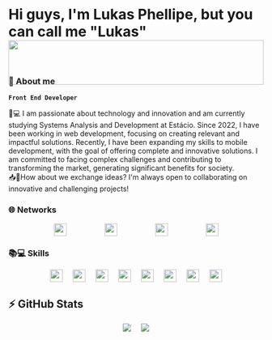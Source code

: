 # <div style="display: flex; justify-content: center; gap: 10px; flex-wrap: wrap;"><p>Hi guys, I'm Lukas Phellipe, but you can call me "Lukas"<img src="https://media2.giphy.com/media/v1.Y2lkPTc5MGI3NjExaDRuY2JtY2hndzNxbzB4ZWVoNW0wZjkyY2l6NHo4dGtndmhqeHg2OCZlcD12MV9pbnRlcm5hbF9naWZfYnlfaWQmY3Q9Zw/ySvhFxq6Z4LrbqaikJ/giphy.webp" width="100%"></div>

### 👀 About me

**`Front End Developer`**

<p>🤖💻 I am passionate about technology and innovation and am currently studying Systems Analysis and Development at Estácio. Since 2022, I have been 
working in web development, focusing on creating relevant and impactful solutions. Recently, I have been expanding my skills to mobile development,
 with the goal of offering complete and innovative solutions. I am committed to facing complex challenges and contributing to transforming the market,
  generating significant benefits for society.
  <br>
  📥🎉How about we exchange ideas? I'm always open to collaborating on innovative and challenging projects!
 </p>

### 🌐 Networks

<div style="display: flex; justify-content: center; gap: 10px 75px; flex-wrap: wrap;">
    <a href="mailto:phellipelukas11@gmail.com"><img src="https://img.shields.io/badge/Gmail-D14836?style=for-the-badge&logo=gmail&logoColor=white" style="height: 25px;"></a>
    <a href="https://www.linkedin.com/in/phellipe-lukas-049k/"><img src="https://img.shields.io/badge/linkedin-%230077B5.svg?style=for-the-badge&logo=linkedin&logoColor=white" style="height: 25px;"></a>
    <a href="https://www.instagram.com/_lukasphellipe/"><img src="https://img.shields.io/badge/Instagram-%23E4405F.svg?style=for-the-badge&logo=Instagram&logoColor=white" style="height: 25px;"></a>
    <img src="https://img.shields.io/badge/Discord-%235865F2.svg?style=for-the-badge&logo=discord&logoColor=white" style="height: 25px;">
    
</div>

### 📚💻 Skills

<div style="display: flex; justify-content: center; gap: 10px 20px; flex-wrap: wrap;">
    
<img src="https://img.shields.io/badge/react-%2320232a.svg?style=for-the-badge&logo=react&logoColor=%2361DAFB" height="25px">
<img src="https://img.shields.io/badge/node.js-6DA55F?style=for-the-badge&logo=node.js&logoColor=white" height="25px">
    <img src="https://img.shields.io/badge/mysql-%2300f.svg?style=for-the-badge&logo=mysql&logoColor=white" height="25px">
    <img src="https://img.shields.io/badge/figma-%23F24E1E.svg?style=for-the-badge&logo=figma&logoColor=white" height="25px">
    <img src="https://img.shields.io/badge/Visual%20Studio%20Code-0078d7.svg?style=for-the-badge&logo=visual-studio-code&logoColor=white" height="25px">
    <img src="https://img.shields.io/badge/Windows-0078D6?style=for-the-badge&logo=windows&logoColor=white" height="25px">
    <img src="https://img.shields.io/badge/git-%23F05033.svg?style=for-the-badge&logo=git&logoColor=white" height="25px">
    <img src="https://img.shields.io/badge/github-%23121011.svg?style=for-the-badge&logo=github&logoColor=white" height="25px">

</div>

## ⚡ GitHub Stats

<div style="display: flex; justify-content: center; gap: 10px 20px; flex-wrap: wrap;">
    <img src="https://github-readme-stats.vercel.app/api?username=Lk-akfei&theme=midnight-purple&show_icons=true">
    <img src="https://github-readme-stats.vercel.app/api/top-langs/?username=Lk-akfei&theme=midnight-purple&hide=TeX&layout=compact&langs_count=8">
</div>
